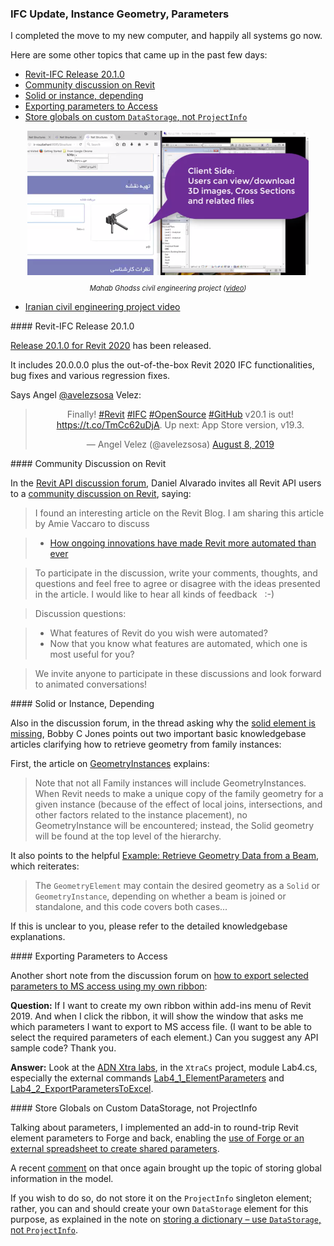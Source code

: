 <head>
<meta http-equiv="Content-Type" content="text/html; charset=utf-8">
<link rel="stylesheet" type="text/css" href="bc.css">
<script src="https://cdn.rawgit.com/google/code-prettify/master/loader/run_prettify.js" type="text/javascript"></script>
</head>

<!---

- revit ifc update
  [Release 20.1.0 for Revit 2020](https://github.com/Autodesk/revit-ifc/releases/tag/IFC_v20.1.0)
  Angel Velez
  @avelezsosa
  Finally!  #Revit #IFC #OpenSource #GitHub v20.1 is out! (link: https://bit.ly/2GPRdwX) bit.ly/2GPRdwX.  Up next: App Store version, v19.3.

- Daniel Alvarado invites all Revit API users to
  a [Community Discussion on Revit](https://forums.autodesk.com/t5/revit-api-forum/community-discussion-revit/m-p/8962297)
  [How Ongoing Innovations Have Made Revit More Automated Than Ever](https://blogs.autodesk.com/revit/2019/08/12/how-ongoing-innovations-have-made-revit-more-automated-than-ever)

- [GeometryInstances](https://knowledge.autodesk.com/search-result/caas/CloudHelp/cloudhelp/2016/ENU/Revit-API/files/GUID-B4F83374-0DF6-4737-91EB-900E676E862B-htm.html)
  > Note that not all Family instances will include GeometryInstances. When Revit needs to make a unique copy of the family geometry for a given instance (because of the effect of local joins, intersections, and other factors related to the instance placement) no GeometryInstance will be encountered; instead the Solid geometry will be found at the top level of the hierarchy.
  and [Example: Retrieve Geometry Data from a Beam](https://knowledge.autodesk.com/search-result/caas/CloudHelp/cloudhelp/2016/ENU/Revit-API/files/GUID-F092BCCC-77E9-4DA9-9264-10F0DB354BF5-htm.html)
  > The GeometryElement may contain the desired geometry as a Solid or GeometryInstance depending on whether a beam is joined or standalone, and this code covers both cases.
  pointed out by Bobby C Jones in the discussion on
  [Solid element is missing](https://forums.autodesk.com/t5/revit-api-forum/solid-element-is-missing/m-p/8950786)

- export parameters to ms access
https://forums.autodesk.com/t5/revit-api-forum/how-to-export-selected-parameters-to-ms-access-using-my-own/m-p/8960356
How to export selected parameters to MS access using my own ribbon?
[Q] If I want to create my own ribbon within add-ins menu of revit 2019. And when I click the ribbon, it will show the window that asks me which parameters I want to export to MS access file. (I want to be able to select the required parameters of each element.) Can you suggest any api sample code? Thank you.
[A] Look at the ADN Xtra labs:
https://github.com/jeremytammik/AdnRevitApiLabsXtra
Look at the XtraCs project, module Lab4.cs, especially the external commands Lab4_1_ElementParameters and Lab4_2_ExportParametersToExcel.
https://thebuildingcoder.typepad.com/blog/2017/09/use-forge-or-spreadsheet-to-create-shared-parameters.html#comment-4568543582
[https://forums.autodesk.com/t5/revit-api-forum/getting-shared-type-parameters/m-p/8919695](Getting Shared Type Parameters)
https://thebuildingcoder.typepad.com/blog/2019/06/lookup-family-types-and-parameter-definition-names.html#comment-4531067073

Ahmad Rouzbehani shared on LinkedIn
Civil Engineer/Software Developer at [Mahab Ghodss](http://mahabghodss.net/ExternalSites/new/en/DefaultEN.aspx)
This video shows how I automate REVIT to produce 3D models by reusing pre-built families in a REVIT project after reshaping them by user parameter values- an intake in this case.
By programming on the server side to automate Autodesk Revit and Autodesk Civil 3D, as well as many JavaScript coding on the client side, engineers are able to design the irrigation network and belonging structures, get true 3D images of structural models, print shop drawings, as well as have quantities measured for structures or excavation volumes only through a web browser or a mobile device which is connected to the local network.
Thanks all the colleges who helped me in this project:
mozhgan hoseini,  Bijan Khatamipour, Arezoo Javadi,  Mina Birjandi, Enayatollah Farahani, saeid Zare, Jeremy Tammik
https://dms.licdn.com/playback/C4D05AQGxc2GCtF1W5A/5b63cbd0e027484da68e17ef5504d8ad/feedshare-mp4_3300-captions-thumbnails/1507940147251-drlcss?e=1565766000&v=beta&t=wrjeczTUvfw8Y-oamIE17J3GX_A9DU9iCAgsyHH9-GQ


<video tabindex="-1" id="vjs_video_3_html5_api" preload="auto" class="vjs-tech" poster="https://dms.licdn.com/video-thumbs/C4D05AQGxc2GCtF1W5A/16aa585a8da14797b1e8613c29a306e4/feedshare-videocover_high-captions-thumbnails/800x600-00001.jpg" src="https://dms.licdn.com/playback/C4D05AQGxc2GCtF1W5A/5b63cbd0e027484da68e17ef5504d8ad/feedshare-mp4_3300-captions-thumbnails/1507940147251-drlcss?e=1565766000&amp;v=beta&amp;t=wrjeczTUvfw8Y-oamIE17J3GX_A9DU9iCAgsyHH9-GQ" autoplay="autoplay"></video>


twitter:

IFC update, access to family instance geometry, parameters, global data and Iranian civil engineering app using the #RevitAPI @AutodeskForge @AutodeskRevit #bim #DynamoBim #ForgeDevCon http://bit.ly/rvtifc201

I completed the move to my new computer, and happily all systems go now.
Here are some other topics that came up in the past few days
&ndash; Revit-IFC Release 20.1.0
&ndash; Community discussion on Revit
&ndash; Solid or instance, depending
&ndash; Exporting parameters to Access
&ndash; Store globals on custom <code>DataStorage</code>, not <code>ProjectInfo</code>
&ndash; Iranian civil engineering project video...

linkedin:

IFC update, access to family instance geometry, parameters, global data and Iranian civil engineering app using the #RevitAPI

http://bit.ly/rvtifc201

I completed the move to my new computer, and happily all systems go now.
Here are some other topics that came up in the past few days:

- Revit-IFC Release 20.1.0
- Community discussion on Revit
- Solid or instance, depending
- Exporting parameters to Access
- Store globals on custom <code>DataStorage</code>, not <code>ProjectInfo</code>
- Iranian civil engineering project video...

#bim #DynamoBim #ForgeDevCon #Revit #API #IFC #SDK #AI #VisualStudio #Autodesk #AEC #adsk

the [Revit API discussion forum](http://forums.autodesk.com/t5/revit-api-forum/bd-p/160) thread

-->

### IFC Update, Instance Geometry, Parameters

I completed the move to my new computer, and happily all systems go now.

Here are some other topics that came up in the past few days:

- [Revit-IFC Release 20.1.0](#2)
- [Community discussion on Revit](#3)
- [Solid or instance, depending](#4)
- [Exporting parameters to Access](#5)
- [Store globals on custom `DataStorage`, not `ProjectInfo`](#6)

<!-- - [Iranian civil engineering project video](#7) --> 

<center>
<img src="img/mahabghodss_video.png" alt="Mahab Ghodss civil engineering app" width="450">
<p style="font-size: 80%; font-style:italic">Mahab Ghodss civil engineering project (<a href="https://thebuildingcoder.typepad.com/files/mahabghodss_video.mp4">video</a>)</p> 
</center>

- [Iranian civil engineering project video](#7)

####<a name="2"></a> Revit-IFC Release 20.1.0 

[Release 20.1.0 for Revit 2020](https://github.com/Autodesk/revit-ifc/releases/tag/IFC_v20.1.0) has been released.

It includes 20.0.0.0 plus the out-of-the-box Revit 2020 IFC functionalities, bug fixes and various regression fixes.

Says Angel [@avelezsosa](https://twitter.com/avelezsosa) Velez:

<center>
<blockquote class="twitter-tweet"><p lang="en" dir="ltr">Finally! <a href="https://twitter.com/hashtag/Revit?src=hash&amp;ref_src=twsrc%5Etfw">#Revit</a> <a href="https://twitter.com/hashtag/IFC?src=hash&amp;ref_src=twsrc%5Etfw">#IFC</a> <a href="https://twitter.com/hashtag/OpenSource?src=hash&amp;ref_src=twsrc%5Etfw">#OpenSource</a> <a href="https://twitter.com/hashtag/GitHub?src=hash&amp;ref_src=twsrc%5Etfw">#GitHub</a> v20.1 is out! <a href="https://t.co/TmCc62uDjA">https://t.co/TmCc62uDjA</a>. Up next: App Store version, v19.3.</p>&mdash; Angel Velez (@avelezsosa) <a href="https://twitter.com/avelezsosa/status/1159476876538187777?ref_src=twsrc%5Etfw">August 8, 2019</a></blockquote> <script async src="https://platform.twitter.com/widgets.js" charset="utf-8"></script>
</center>


####<a name="3"></a> Community Discussion on Revit

In the [Revit API discussion forum](http://forums.autodesk.com/t5/revit-api-forum/bd-p/160),
Daniel Alvarado invites all Revit API users to
a [community discussion on Revit](https://forums.autodesk.com/t5/revit-api-forum/community-discussion-revit/m-p/8962297), saying:

> I found an interesting article on the Revit Blog.
I am sharing this article by Amie Vaccaro to discuss

> - [How ongoing innovations have made Revit more automated than ever](https://blogs.autodesk.com/revit/2019/08/12/how-ongoing-innovations-have-made-revit-more-automated-than-ever)

> To participate in the discussion, write your comments, thoughts, and questions and feel free to agree or disagree with the ideas presented in the article. I would like to hear all kinds of feedback &nbsp; :-)

> Discussion questions:

> - What features of Revit do you wish were automated?  
> - Now that you know what features are automated, which one is most useful for you?  

> We invite anyone to participate in these discussions and look forward to animated conversations! 

####<a name="4"></a> Solid or Instance, Depending

Also in the discussion forum, in the thread asking why
the [solid element is missing](https://forums.autodesk.com/t5/revit-api-forum/solid-element-is-missing/m-p/8950786),
Bobby C Jones points out two important basic knowledgebase articles clarifying how to retrieve geometry from family instances:

First, the article
on [GeometryInstances](https://knowledge.autodesk.com/search-result/caas/CloudHelp/cloudhelp/2016/ENU/Revit-API/files/GUID-B4F83374-0DF6-4737-91EB-900E676E862B-htm.html) explains:

  > Note that not all Family instances will include GeometryInstances.
  When Revit needs to make a unique copy of the family geometry for a given instance (because of the effect of local joins, intersections, and other factors related to the instance placement), no GeometryInstance will be encountered; instead, the Solid geometry will be found at the top level of the hierarchy.
  
  It also points to the helpful [Example: Retrieve Geometry Data from a Beam](https://knowledge.autodesk.com/search-result/caas/CloudHelp/cloudhelp/2016/ENU/Revit-API/files/GUID-F092BCCC-77E9-4DA9-9264-10F0DB354BF5-htm.html), which reiterates:
  
  > The `GeometryElement` may contain the desired geometry as a `Solid` or `GeometryInstance`, depending on whether a beam is joined or standalone, and this code covers both cases...

If this is unclear to you, please refer to the detailed knowledgebase explanations.

####<a name="5"></a> Exporting Parameters to Access

Another short note from the discussion forum
on [how to export selected parameters to MS access using my own ribbon](https://forums.autodesk.com/t5/revit-api-forum/how-to-export-selected-parameters-to-ms-access-using-my-own/m-p/8960356):

**Question:** If I want to create my own ribbon within add-ins menu of Revit 2019. And when I click the ribbon, it will show the window that asks me which parameters I want to export to MS access file. (I want to be able to select the required parameters of each element.) Can you suggest any API sample code? Thank you.

**Answer:** Look at the [ADN Xtra labs](https://github.com/jeremytammik/AdnRevitApiLabsXtra), 
in the `XtraCs` project, module Lab4.cs, especially the external
commands [Lab4_1_ElementParameters](https://github.com/jeremytammik/AdnRevitApiLabsXtra/blob/master/XtraCs/Labs4.cs#L45-L266)
and [Lab4_2_ExportParametersToExcel](https://github.com/jeremytammik/AdnRevitApiLabsXtra/blob/master/XtraCs/Labs4.cs#L268-L509).

####<a name="6"></a> Store Globals on Custom DataStorage, not ProjectInfo

Talking about parameters, I implemented an add-in to round-trip Revit element parameters to Forge and back, enabling
the [use of Forge or an external spreadsheet to create shared parameters](https://thebuildingcoder.typepad.com/blog/2017/09/use-forge-or-spreadsheet-to-create-shared-parameters.html).

A recent [comment](https://thebuildingcoder.typepad.com/blog/2017/09/use-forge-or-spreadsheet-to-create-shared-parameters.html#comment-4568543582) on that once again brought up the topic of storing global information in the model.

If you wish to do so, do not store it on the `ProjectInfo` singleton element; rather, you can and should create your own `DataStorage` element for this purpose, as explained in the note
on [storing a dictionary &ndash; use `DataStorage`, not `ProjectInfo`](https://thebuildingcoder.typepad.com/blog/2016/11/1500-posts-devday-and-storing-a-dictionary.html#5).

<!--

####<a name="7"></a> Iranian Civil Engineering Project Video

To close, Ahmad Rouzbehani, Civil Engineer and Software Developer at [Mahab Ghodss](http://mahabghodss.net/ExternalSites/new/en/DefaultEN.aspx),
shared an impressive [video](https://dms.licdn.com/playback/C4D05AQGxc2GCtF1W5A/5b63cbd0e027484da68e17ef5504d8ad/feedshare-mp4_3300-captions-thumbnails/1507940147251-drlcss?e=1565766000&v=beta&t=wrjeczTUvfw8Y-oamIE17J3GX_A9DU9iCAgsyHH9-GQ) ([local link](zip/mahabghodss_video.mp4)) on LinkedIn:

> This video shows how I automate Revit to produce 3D models by reusing pre-built families in a Revit project after reshaping them by user parameter values &ndash; an intake in this case.

> By programming on the server side to automate Autodesk Revit and Autodesk Civil 3D, as well as a lot of JavaScript coding on the client side, engineers are able to design the irrigation network and belonging structures, get true 3D images of structural models, print shop drawings, as well as have quantities measured for structures or excavation volumes simply through a web browser or a mobile device which is connected to the local network.

Thanks to Ahmad for sharing this, and congratulations on implementing this impressive workflow!

-->